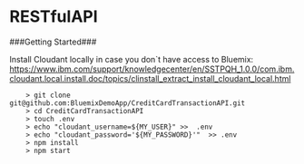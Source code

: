 # RESTfulAPI

###Getting Started###

Install Cloudant locally in case you don`t have access to Bluemix:
https://www.ibm.com/support/knowledgecenter/en/SSTPQH_1.0.0/com.ibm.cloudant.local.install.doc/topics/clinstall_extract_install_cloudant_local.html

```
	> git clone git@github.com:BluemixDemoApp/CreditCardTransactionAPI.git
	> cd CreditCardTransactionAPI
	> touch .env
    > echo "cloudant_username=${MY_USER}" >>  .env     
    > echo "cloudant_password='${MY_PASSWORD}'"  >> .env   
	> npm install
	> npm start
```
